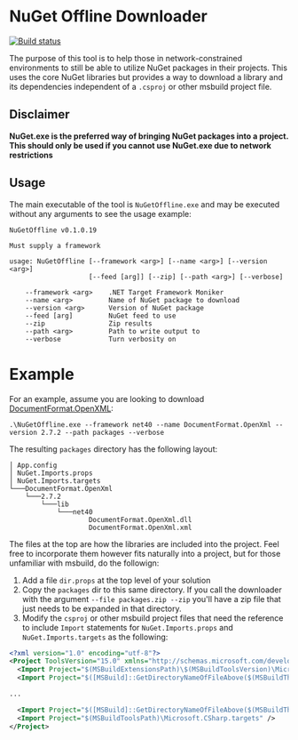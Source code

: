 # NuGet Offline Downloader

[![Build status](https://ci.appveyor.com/api/projects/status/di3gj4lebjbeagss/branch/master?svg=true)](https://ci.appveyor.com/project/twsouthwick/nugetoffline/branch/master)

The purpose of this tool is to help those in network-constrained environments to still be able to utilize NuGet packages in their projects. This uses the core NuGet libraries but provides a way to download a library and its dependencies independent of a `.csproj` or other msbuild project file.

## Disclaimer

**NuGet.exe is the preferred way of bringing NuGet packages into a project. This should only be used if you cannot use NuGet.exe due to network restrictions**

## Usage

The main executable of the tool is `NuGetOffline.exe` and may be executed without any arguments to see the usage example:

```
NuGetOffline v0.1.0.19

Must supply a framework

usage: NuGetOffline [--framework <arg>] [--name <arg>] [--version <arg>]
                    [--feed [arg]] [--zip] [--path <arg>] [--verbose]

    --framework <arg>    .NET Target Framework Moniker
    --name <arg>         Name of NuGet package to download
    --version <arg>      Version of NuGet package
    --feed [arg]         NuGet feed to use
    --zip                Zip results
    --path <arg>         Path to write output to
    --verbose            Turn verbosity on
```

# Example

For an example, assume you are looking to download [DocumentFormat.OpenXML](https://www.nuget.org/packages/DocumentFormat.OpenXml/):

```
.\NuGetOffline.exe --framework net40 --name DocumentFormat.OpenXml --version 2.7.2 --path packages --verbose
```

The resulting `packages` directory has the following layout:

```
│ App.config
│ NuGet.Imports.props
│ NuGet.Imports.targets
└───DocumentFormat.OpenXml
    └───2.7.2
        └───lib
            └───net40
                    DocumentFormat.OpenXml.dll
                    DocumentFormat.OpenXml.xml
```

The files at the top are how the libraries are included into the project. Feel free to incorporate them however fits naturally into a project, but for those unfamiliar with msbuild, do the followign:

1. Add a file `dir.props` at the top level of your solution
2. Copy the `packages` dir to this same directory. If you call the downloader with the argument `--file packages.zip --zip` you'll have a zip file that just needs to be expanded in that directory.
3. Modify the `csproj` or other msbuild project files that need the reference to include `Import` statements for `NuGet.Imports.props` and `NuGet.Imports.targets` as the following:

```xml
<?xml version="1.0" encoding="utf-8"?>
<Project ToolsVersion="15.0" xmlns="http://schemas.microsoft.com/developer/msbuild/2003">
  <Import Project="$(MSBuildExtensionsPath)\$(MSBuildToolsVersion)\Microsoft.Common.props" Condition="Exists('$(MSBuildExtensionsPath)\$(MSBuildToolsVersion)\Microsoft.Common.props')" />
  <Import Project="$([MSBuild]::GetDirectoryNameOfFileAbove($(MSBuildThisFileDirectory), dir.props))\packages\NuGet.Imports.props" />

...

  <Import Project="$([MSBuild]::GetDirectoryNameOfFileAbove($(MSBuildThisFileDirectory), dir.props))\packages\NuGet.Imports.targets" />
  <Import Project="$(MSBuildToolsPath)\Microsoft.CSharp.targets" />
</Project>
```
